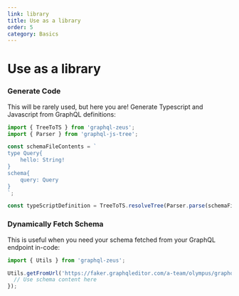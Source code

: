 ```yaml
---
link: library
title: Use as a library
order: 5
category: Basics
---
```


# Use as a library

### Generate Code

This will be rarely used, but here you are! Generate Typescript and Javascript from GraphQL definitions:

```typescript
import { TreeToTS } from 'graphql-zeus';
import { Parser } from 'graphql-js-tree';

const schemaFileContents = `
type Query{
    hello: String!
}
schema{
    query: Query
}
`;

const typeScriptDefinition = TreeToTS.resolveTree(Parser.parse(schemaFileContents));
```

### Dynamically Fetch Schema

This is useful when you need your schema fetched from your GraphQL endpoint in-code:

```typescript
import { Utils } from 'graphql-zeus';

Utils.getFromUrl('https://faker.graphqleditor.com/a-team/olympus/graphql').then((schemaContent) => {
  // Use schema content here
});
```
